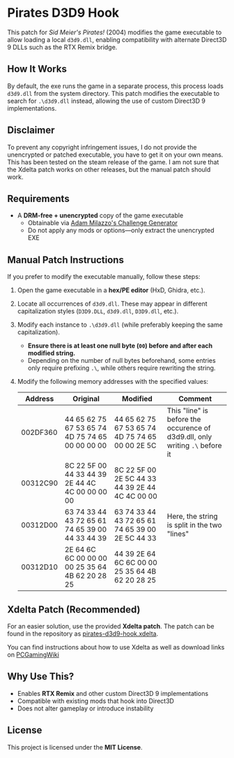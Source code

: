 # Pirates D3D9 Hook  

This patch for *Sid Meier's Pirates!* (2004) modifies the game executable to allow loading a local `d3d9.dll`, enabling compatibility with alternate Direct3D 9 DLLs such as the RTX Remix bridge.  

## **How It Works**  
By default, the exe runs the game in a separate process, this process loads `d3d9.dll` from the system directory. This patch modifies the executable to search for `.\d3d9.dll` instead, allowing the use of custom Direct3D 9 implementations.  

## **Disclaimer**
To prevent any copyright infringement issues, I do not provide the unencrypted or patched executable, you have to get it on your own means.
This has been tested on the steam release of the game. I am not sure that the Xdelta patch works on other releases, but the manual patch should work.

## **Requirements**  
- A **DRM-free + unencrypted** copy of the game executable  
  - Obtainable via [Adam Milazzo's Challenge Generator](http://www.adammil.net/blog/v121_The_Sid_Meier_s_Pirates_Challenge_Pack.html)  
  - Do not apply any mods or options—only extract the unencrypted EXE  

## **Manual Patch Instructions**  
If you prefer to modify the executable manually, follow these steps:  

1. Open the game executable in a **hex/PE editor** (HxD, Ghidra, etc.).  
2. Locate all occurrences of `d3d9.dll`. These may appear in different capitalization styles (`D3D9.DLL`, `d3d9.dll`, `D3D9.dll`, etc.).  
3. Modify each instance to `.\d3d9.dll` (while preferably keeping the same capitalization).  
   - **Ensure there is at least one null byte (`00`) before and after each modified string.**  
   - Depending on the number of null bytes beforehand, some entries only require prefixing `.\`, while others require rewriting the string.  
4. Modify the following memory addresses with the specified values:  

   | Address  | Original | Modified | Comment |
   |----------|---------|---------|---------|
   | 002DF360 | 44 65 62 75 67 53 65 74 4D 75 74 65 00 00 00 00 | 44 65 62 75 67 53 65 74 4D 75 74 65 00 00 2E 5C | This "line" is before the occurence of d3d9.dll, only writing `.\` before it |
   | 00312C90 | 8C 22 5F 00 44 33 44 39 2E 44 4C 4C 00 00 00 00 | 8C 22 5F 00 2E 5C 44 33 44 39 2E 44 4C 4C 00 00 | |
   | 00312D00 | 63 74 33 44 43 72 65 61 74 65 39 00 44 33 44 39 | 63 74 33 44 43 72 65 61 74 65 39 00 2E 5C 44 33 | Here, the string is split in the two "lines" |
   | 00312D10 | 2E 64 6C 6C 00 00 00 00 25 35 64 4B 62 20 28 25 | 44 39 2E 64 6C 6C 00 00 25 35 64 4B 62 20 28 25 | |

## **Xdelta Patch (Recommended)**  
For an easier solution, use the provided **Xdelta patch**.
The patch can be found in the repository as [pirates-d3d9-hook.xdelta](https://github.com/Millefeuille42/pirates-d3d9-hook/blob/master/pirates-d3d9-hook.xdelta).

You can find instructions about how to use Xdelta as well as download links on [PCGamingWiki](https://www.pcgamingwiki.com/wiki/Xdelta)

## **Why Use This?**  
- Enables **RTX Remix** and other custom Direct3D 9 implementations  
- Compatible with existing mods that hook into Direct3D  
- Does not alter gameplay or introduce instability  

## **License**  
This project is licensed under the **MIT License**.  
